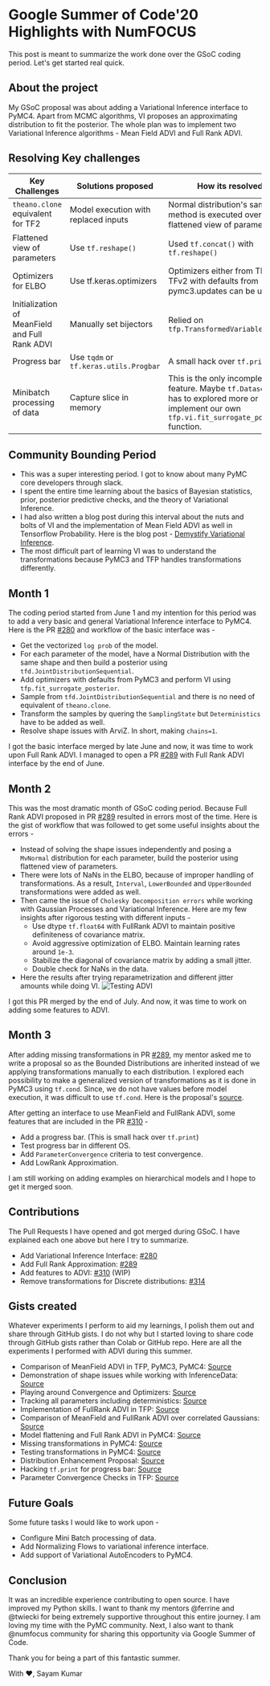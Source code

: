 # Google Summer of Code'20 Highlights with NumFOCUS

This post is meant to summarize the work done over the GSoC coding period. Let's get started real quick.

## About the project

My GSoC proposal was about adding a Variational Inference interface to PyMC4. Apart from MCMC algorithms, VI proposes an approximating distribution to fit the posterior. The whole plan was to implement two Variational Inference algorithms - Mean Field ADVI and Full Rank ADVI.

## Resolving Key challenges

| Key Challenges | Solutions proposed | How its resolved |
| --- | --- | --- |
| `theano.clone` equivalent for TF2 | Model execution with replaced inputs | Normal distribution's sample method is executed over flattened view of parameters |
| Flattened view of parameters | Use `tf.reshape()` | Used `tf.concat()` with `tf.reshape()` |
| Optimizers for ELBO | Use tf.keras.optimizers | Optimizers either from TFv1 or TFv2 with defaults from pymc3.updates can be used |
| Initialization of MeanField and Full Rank ADVI | Manually set bijectors | Relied on `tfp.TransformedVariable` |
| Progress bar | Use `tqdm` or `​tf.keras.utils.Progbar` | A small hack over `tf.print` |
| Minibatch processing of data | Capture slice in memory | This is the only incomplete feature. Maybe `tf.Dataset` API has to explored more or implement our own `tfp.vi.fit_surrogate_posterior` function.

## Community Bounding Period

* This was a super interesting period. I got to know about many PyMC core developers through slack.
* I spent the entire time learning about the basics of Bayesian statistics, prior, posterior predictive checks, and the theory of Variational Inference.
* I had also written a blog post during this interval about the nuts and bolts of VI and the implementation of Mean Field ADVI as well in Tensorflow Probability. Here is the blog post - [Demystify Variational Inference](https://www.codingpaths.com/gsoc/variational-inference/).
* The most difficult part of learning VI was to understand the transformations because PyMC3 and TFP handles transformations differently.

## Month 1

The coding period started from June 1 and my intention for this period was to add a very basic and general Variational Inference interface to PyMC4.
Here is the PR [#280](https://github.com/pymc-devs/pymc4/pull/280/) and workflow of the basic interface was -

* Get the vectorized `log prob` of the model.
* For each parameter of the model, have a Normal Distribution with the same shape and then build a posterior using `tfd.JointDistributionSequential`.
* Add optimizers with defaults from PyMC3 and perform VI using `tfp.fit_surrogate_posterior`.
* Sample from `tfd.JointDistributionSequential` and there is no need of equivalent of `theano.clone`.
* Transform the samples by quering the `SamplingState` but `Deterministics` have to be added as well.
* Resolve shape issues with ArviZ. In short, making `chains=1`.

I got the basic interface merged by late June and now, it was time to work upon Full Rank ADVI. I managed to open a PR [#289](https://github.com/pymc-devs/pymc4/pull/289) with Full Rank ADVI interface by the end of June.

## Month 2

This was the most dramatic month of GSoC coding period. Because Full Rank ADVI proposed in PR [#289](https://github.com/pymc-devs/pymc4/pull/289) resulted in errors most of the time. Here is the gist of workflow that was followed to get some useful insights about the errors -

* Instead of solving the shape issues independently and posing a `MvNormal` distribution for each parameter, build the posterior using flattened view of parameters.
* There were lots of NaNs in the ELBO, because of improper handling of transformations. As a result, `Interval`, `LowerBounded` and `UpperBounded` transformations were added as well.
* Then came the issue of `Cholesky Decomposition errors` while working with Gaussian Processes and Variational Inference. Here are my few insights after rigorous testing with different inputs -
    + Use dtype `tf.float64` with FullRank ADVI to maintain positive definiteness of covariance matrix.
    + Avoid aggressive optimization of ELBO. Maintain learning rates around `1e-3`.
    + Stabilize the diagonal of covariance matrix by adding a small jitter.
    + Double check for NaNs in the data.
* Here the results after trying reparametrization and different jitter amounts while doing VI.
![Testing ADVI](https://user-images.githubusercontent.com/11705326/88572649-2da17480-d048-11ea-952e-bbc472360438.png)

I got this PR merged by the end of July. And now, it was time to work on adding some features to ADVI.

## Month 3

After adding missing transformations in PR [#289](https://github.com/pymc-devs/pymc4/pull/289), my mentor asked me to write a proposal so as the Bounded Distributions are inherited instead of we applying transformations manually to each distribution. I explored each possibility to make a generalized version of transformations as it is done in PyMC3 using `tf.cond`. Since, we do not have values before model execution, it was difficult to use `tf.cond`. Here is the proposal's [source](https://gist.github.com/Sayam753/f434492fc19f78bb93f3002cdecfd002).

After getting an interface to use MeanField and FullRank ADVI, some features that are included in the PR [#310](https://github.com/pymc-devs/pymc4/pull/310) -

* Add a progress bar. (This is small hack over `tf.print`)
* Test progress bar in different OS.
* Add `ParameterConvergence` criteria to test convergence.
* Add LowRank Approximation.

I am still working on adding examples on hierarchical models and I hope to get it merged soon.

## Contributions

The Pull Requests I have opened and got merged during GSoC. I have explained each one above but here I try to summarize.

* Add Variational Inference Interface: [#280](https://github.com/pymc-devs/pymc4/pull/280)
* Add Full Rank Approximation: [#289](https://github.com/pymc-devs/pymc4/pull/289)
* Add features to ADVI: [#310](https://github.com/pymc-devs/pymc4/pull/310) (WIP)
* Remove transformations for Discrete distributions: [#314](https://github.com/pymc-devs/pymc4/pull/314)

## Gists created

Whatever experiments I perform to aid my learnings, I polish them out and share through GitHub gists. I do not why but I started loving to share code through GitHub gists rather than Colab or GitHub repo. Here are all the experiments I performed with ADVI during this summer.

* Comparison of MeanField ADVI in TFP, PyMC3, PyMC4: [Source](https://gist.github.com/Sayam753/df2d11b6b5a1e875710656ecc013fad5)
* Demonstration of shape issues while working with InferenceData: [Source](https://gist.github.com/Sayam753/36bf35c482b705545eecb5353a8f8f6a)
* Playing around Convergence and Optimizers: [Source](https://gist.github.com/Sayam753/080a8daca8cadd30b350d7fb88cff293)
* Tracking all parameters including deterministics: [Source](https://gist.github.com/Sayam753/130f91ae60175ba277a4b358575eac75)
* Implementation of FullRank ADVI in TFP: [Source](https://gist.github.com/Sayam753/4e10b6a62da994470a245f843b9ef648)
* Comparison of MeanField and FullRank ADVI over correlated Gaussians: [Source](https://gist.github.com/Sayam753/23592188b951bdeb53029eb0c4f4f2c3)
* Model flattening and Full Rank ADVI in PyMC4: [Source](https://gist.github.com/Sayam753/cc5126279932cffd65064bdc44754c2a)
* Missing transformations in PyMC4: [Source](https://gist.github.com/Sayam753/50a1966172ed712d3974d007280fb0ae)
* Testing transformations in PyMC4: [Source](https://gist.github.com/Sayam753/1a014bbc1afcf4dea0bb5e946e2e103f)
* Distribution Enhancement Proposal: [Source](https://gist.github.com/Sayam753/f434492fc19f78bb93f3002cdecfd002)
* Hacking `tf.print` for progress bar: [Source](https://gist.github.com/Sayam753/34e3ad014424ebd2902727114520a582)
* Parameter Convergence Checks in TFP: [Source](https://gist.github.com/Sayam753/82e2dcd2b1807c18c71df88d16003072)

## Future Goals

Some future tasks I would like to work upon -

* Configure Mini Batch processing of data.
* Add Normalizing Flows to variational inference interface.
* Add support of Variational AutoEncoders to PyMC4.

## Conclusion

It was an incredible experience contributing to open source. I have improved my Python skills. I want to thank my mentors @ferrine and @twiecki for being extremely supportive throughout this entire journey. I am loving my time with the PyMC community. Next, I also want to thank @numfocus community for sharing this opportunity via Google Summer of Code.

Thank you for being a part of this fantastic summer.

With :heart:, Sayam Kumar
